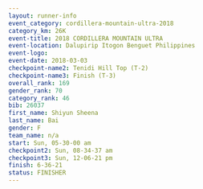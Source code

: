 ```yaml
---
layout: runner-info 
event_category: cordillera-mountain-ultra-2018 
category_km: 26K 
event-title: 2018 CORDILLERA MOUNTAIN ULTRA 
event-location: Dalupirip Itogon Benguet Philippines 
event-logo: 
event-date: 2018-03-03 
checkpoint-name2: Tenidi Hill Top (T-2) 
checkpoint-name3: Finish (T-3) 
overall_rank: 169
gender_rank: 70
category_rank: 46
bib: 26037
first_name: Shiyun Sheena
last_name: Bai
gender: F
team_name: n/a
start: Sun, 05-30-00 am
checkpoint2: Sun, 08-34-37 am
checkpoint3: Sun, 12-06-21 pm
finish: 6-36-21
status: FINISHER
---
```

